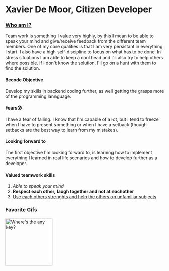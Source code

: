 <h1>Xavier De Moor, Citizen Developer</h1> 

<h3><u>Who am I?</u></h3>

Team work is something I value very highly, by this I mean to be able to speak your mind and give/receive feedback from the different team members. 
One of my core qualities is that I am very persistant in everything I start. I also have a high self-discipline to focus on what has to be done.
In stress situations I am able to keep a cool head and I'll also try to help others where possible. If I don't know the solution, I'll go on a hunt with them to find the solution.

#### Becode Objective
Develop my skills in backend coding further, as well getting the grasps more of the programming lannguage.

#### Fears😰
I have a fear of failing. I know that I'm capable of a lot, but I tend to freeze when I have to present something or when I have a setback (though setbacks are the best way to learn from my mistakes).

#### Looking forward to
The first objective I'm looking forward to, is learning how to implement everything I learned in real life scenarios and how to develop further as a developer.

#### Valued teamwork skills
1. <em>Able to speak your mind</em>
2. <b>Respect each other, laugh together and not at eachother</b>
3. <u>Use each others strenghts and help the others on unfamiliar subjects</u>

### Favorite Gifs
<p>
<img src="https://media.giphy.com/media/citBl9yPwnUOs/giphy.gif" alt="Where's the any key?" width="150" height="150">
</p>
